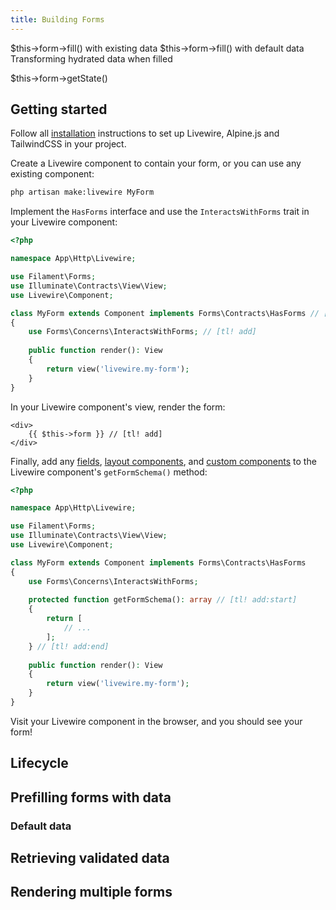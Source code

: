 ```yaml
---
title: Building Forms
---
```


$this->form->fill() with existing data
$this->form->fill() with default data
Transforming hydrated data when filled

$this->form->getState()

## Getting started

Follow all [installation](installation) instructions to set up Livewire, Alpine.js and TailwindCSS in your project.

Create a Livewire component to contain your form, or you can use any existing component:

```bash
php artisan make:livewire MyForm
```

Implement the `HasForms` interface and use the `InteractsWithForms` trait in your Livewire component:

```php
<?php

namespace App\Http\Livewire;

use Filament\Forms;
use Illuminate\Contracts\View\View;
use Livewire\Component;

class MyForm extends Component implements Forms\Contracts\HasForms // [tl! add]
{
    use Forms\Concerns\InteractsWithForms; // [tl! add]
    
    public function render(): View
    {
        return view('livewire.my-form');
    }
}
```

In your Livewire component's view, render the form:

```blade
<div>
    {{ $this->form }} // [tl! add]
</div>
```

Finally, add any [fields](fields), [layout components](layout), and [custom components](building-custom-components) to the Livewire component's `getFormSchema()` method:

```php
<?php

namespace App\Http\Livewire;

use Filament\Forms;
use Illuminate\Contracts\View\View;
use Livewire\Component;

class MyForm extends Component implements Forms\Contracts\HasForms
{
    use Forms\Concerns\InteractsWithForms;
    
    protected function getFormSchema(): array // [tl! add:start]
    {
        return [
            // ...
        ];
    } // [tl! add:end]
    
    public function render(): View
    {
        return view('livewire.my-form');
    }
}
```

Visit your Livewire component in the browser, and you should see your form!

## Lifecycle



## Prefilling forms with data

### Default data

## Retrieving validated data

## Rendering multiple forms
